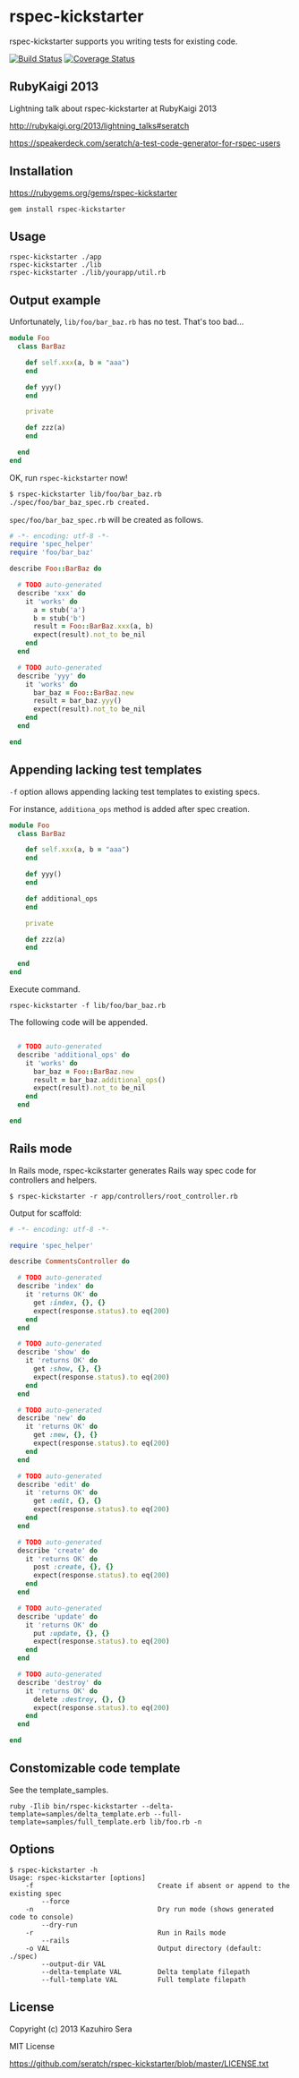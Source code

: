 # rspec-kickstarter

rspec-kickstarter supports you writing tests for existing code.

[![Build Status](https://travis-ci.org/seratch/rspec-kickstarter.png)](https://travis-ci.org/seratch/rspec-kickstarter)
[![Coverage Status](https://coveralls.io/repos/seratch/rspec-kickstarter/badge.png)](https://coveralls.io/r/seratch/rspec-kickstarter)

## RubyKaigi 2013

Lightning talk about rspec-kickstarter at RubyKaigi 2013

http://rubykaigi.org/2013/lightning_talks#seratch

https://speakerdeck.com/seratch/a-test-code-generator-for-rspec-users


## Installation

https://rubygems.org/gems/rspec-kickstarter

    gem install rspec-kickstarter

## Usage

    rspec-kickstarter ./app
    rspec-kickstarter ./lib
    rspec-kickstarter ./lib/yourapp/util.rb

## Output example

Unfortunately, `lib/foo/bar_baz.rb` has no test. That's too bad...

```ruby
module Foo
  class BarBaz

    def self.xxx(a, b = "aaa")
    end

    def yyy()
    end

    private

    def zzz(a)
    end

  end
end
```

OK, run `rspec-kickstarter` now!

```sh
$ rspec-kickstarter lib/foo/bar_baz.rb
./spec/foo/bar_baz_spec.rb created.
```

`spec/foo/bar_baz_spec.rb` will be created as follows.

```ruby
# -*- encoding: utf-8 -*-
require 'spec_helper'
require 'foo/bar_baz'

describe Foo::BarBaz do

  # TODO auto-generated
  describe 'xxx' do
    it 'works' do
      a = stub('a')
      b = stub('b')
      result = Foo::BarBaz.xxx(a, b)
      expect(result).not_to be_nil
    end
  end

  # TODO auto-generated
  describe 'yyy' do
    it 'works' do
      bar_baz = Foo::BarBaz.new
      result = bar_baz.yyy()
      expect(result).not_to be_nil
    end
  end

end
```

## Appending lacking test templates

`-f` option allows appending lacking test templates to existing specs.

For instance, `additiona_ops` method is added after spec creation.

```ruby
module Foo
  class BarBaz

    def self.xxx(a, b = "aaa")
    end

    def yyy()
    end

    def additional_ops
    end

    private

    def zzz(a)
    end

  end
end
```

Execute command.

`rspec-kickstarter -f lib/foo/bar_baz.rb`

The following code will be appended.

```ruby

  # TODO auto-generated
  describe 'additional_ops' do
    it 'works' do
      bar_baz = Foo::BarBaz.new
      result = bar_baz.additional_ops()
      expect(result).not_to be_nil
    end
  end

end
```

## Rails mode

In Rails mode, rspec-kcikstarter generates Rails way spec code for controllers and helpers.

```
$ rspec-kickstarter -r app/controllers/root_controller.rb
```

Output for scaffold:

```ruby
# -*- encoding: utf-8 -*-

require 'spec_helper'

describe CommentsController do

  # TODO auto-generated
  describe 'index' do
    it 'returns OK' do
      get :index, {}, {}
      expect(response.status).to eq(200)
    end
  end

  # TODO auto-generated
  describe 'show' do
    it 'returns OK' do
      get :show, {}, {}
      expect(response.status).to eq(200)
    end
  end

  # TODO auto-generated
  describe 'new' do
    it 'returns OK' do
      get :new, {}, {}
      expect(response.status).to eq(200)
    end
  end

  # TODO auto-generated
  describe 'edit' do
    it 'returns OK' do
      get :edit, {}, {}
      expect(response.status).to eq(200)
    end
  end

  # TODO auto-generated
  describe 'create' do
    it 'returns OK' do
      post :create, {}, {}
      expect(response.status).to eq(200)
    end
  end

  # TODO auto-generated
  describe 'update' do
    it 'returns OK' do
      put :update, {}, {}
      expect(response.status).to eq(200)
    end
  end

  # TODO auto-generated
  describe 'destroy' do
    it 'returns OK' do
      delete :destroy, {}, {}
      expect(response.status).to eq(200)
    end
  end

end
```


## Constomizable code template

See the template_samples.

```
ruby -Ilib bin/rspec-kickstarter --delta-template=samples/delta_template.erb --full-template=samples/full_template.erb lib/foo.rb -n
```

## Options

```
$ rspec-kickstarter -h
Usage: rspec-kickstarter [options]
    -f                               Create if absent or append to the existing spec
        --force
    -n                               Dry run mode (shows generated code to console)
        --dry-run
    -r                               Run in Rails mode
        --rails
    -o VAL                           Output directory (default: ./spec)
        --output-dir VAL
        --delta-template VAL         Delta template filepath
        --full-template VAL          Full template filepath
```

## License

Copyright (c) 2013 Kazuhiro Sera

MIT License

https://github.com/seratch/rspec-kickstarter/blob/master/LICENSE.txt

